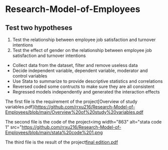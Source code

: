 # Research-Model-of-Employees
## Test two hypotheses 

1. Test the relationship between employee job satisfaction and turnover intentions
2. Test the effect of gender on the relationship between employee job satisfaction and turnover intentions


- Collect data from the dataset, filter and remove useless data
- Decide independent variable, dependent variable, moderator and control variables
- Use Stata to summarize to provide descriptive statistics and correlations
- Reversed coded some contructs to make sure they are all consistent
- Regressed models independently and generated the interaction effects 

The first file is the requirement of the project[Overview of study variables.pdf](https://github.com/rrxu216/Research-Model-of-Employees/blob/main/Overview%20of%20study%20variables.pdf

The second file is the code of the project<img width="863" alt="stata code 1" src="https://github.com/rrxu216/Research-Model-of-Employees/blob/main/stata%20code%201.png

The third file is the result of the project[final edition.pdf](https://github.com/rrxu216/Research-Model-of-Employees/blob/main/final%20edition.pdf)
